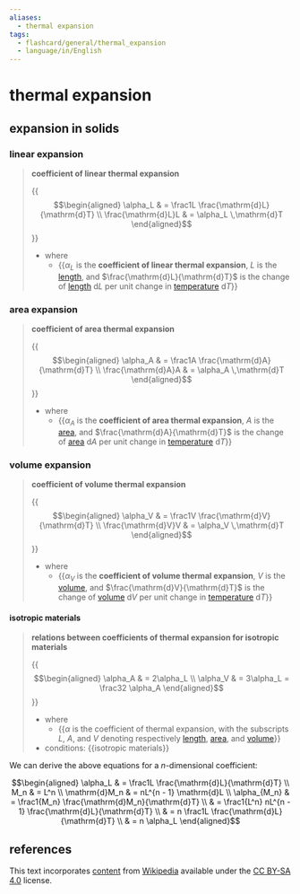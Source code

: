 ```yaml
---
aliases:
  - thermal expansion
tags:
  - flashcard/general/thermal_expansion
  - language/in/English
---
```


# thermal expansion

## expansion in solids

### linear expansion

> __coefficient of linear thermal expansion__
>
> {{$$\begin{aligned} \alpha_L & = \frac1L \frac{\mathrm{d}L}{\mathrm{d}T} \\ \frac{\mathrm{d}L}L & = \alpha_L \,\mathrm{d}T \end{aligned}$$}}
>
> - where
>   - {{$\alpha_L$ is the __coefficient of linear thermal expansion__, $L$ is the [length](length.md), and $\frac{\mathrm{d}L}{\mathrm{d}T}$ is the change of [length](length.md) $\mathrm{d}L$ per unit change in [temperature](temperature.md) $\mathrm{d}T$}} <!--SR:!2024-11-22,225,290!2024-08-10,166,310-->

### area expansion

> __coefficient of area thermal expansion__
>
> {{$$\begin{aligned} \alpha_A & = \frac1A \frac{\mathrm{d}A}{\mathrm{d}T} \\ \frac{\mathrm{d}A}A & = \alpha_A \,\mathrm{d}T \end{aligned}$$}}
>
> - where
>   - {{$\alpha_A$ is the __coefficient of area thermal expansion__, $A$ is the [area](area.md), and $\frac{\mathrm{d}A}{\mathrm{d}T}$ is the change of [area](area.md) $\mathrm{d}A$ per unit change in [temperature](temperature.md) $\mathrm{d}T$}} <!--SR:!2024-08-11,166,310!2024-06-17,136,310-->

### volume expansion

> __coefficient of volume thermal expansion__
>
> {{$$\begin{aligned} \alpha_V & = \frac1V \frac{\mathrm{d}V}{\mathrm{d}T} \\ \frac{\mathrm{d}V}V & = \alpha_V \,\mathrm{d}T \end{aligned}$$}}
>
> - where
>   - {{$\alpha_V$ is the __coefficient of volume thermal expansion__, $V$ is the [volume](volume.md), and $\frac{\mathrm{d}V}{\mathrm{d}T}$ is the change of [volume](volume.md) $\mathrm{d}V$ per unit change in [temperature](temperature.md) $\mathrm{d}T$}} <!--SR:!2024-10-23,238,330!2024-10-19,234,330-->

#### isotropic materials

> __relations between coefficients of thermal expansion for isotropic materials__
>
> {{$$\begin{aligned} \alpha_A & = 2\alpha_L \\ \alpha_V & = 3\alpha_L = \frac32 \alpha_A \end{aligned}$$}}
>
> - where
>   - {{$\alpha$ is the coefficient of thermal expansion, with the subscripts $L$, $A$, and $V$ denoting respectively [length](length.md), [area](area.md), and [volume](volume.md)}}
> - conditions: {{isotropic materials}} <!--SR:!2024-10-19,235,330!2024-10-08,225,330!2025-02-23,286,290-->

We can derive the above equations for a $n$-dimensional coefficient:

$$\begin{aligned}
\alpha_L & = \frac1L \frac{\mathrm{d}L}{\mathrm{d}T} \\
M_n & = L^n \\
\mathrm{d}M_n & = nL^{n - 1} \mathrm{d}L \\
\alpha_{M_n} & = \frac1{M_n} \frac{\mathrm{d}M_n}{\mathrm{d}T} \\
& = \frac1{L^n} nL^{n - 1} \frac{\mathrm{d}L}{\mathrm{d}T} \\
& = n \frac1L \frac{\mathrm{d}L}{\mathrm{d}T} \\
& = n \alpha_L
\end{aligned}$$

## references

This text incorporates [content](https://en.wikipedia.org/wiki/thermal_expansion) from [Wikipedia](Wikipedia.md) available under the [CC BY-SA 4.0](https://creativecommons.org/licenses/by-sa/4.0/) license.
